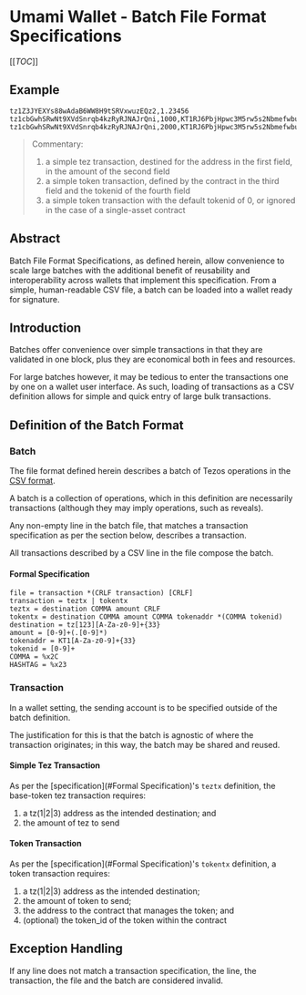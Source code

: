 # Umami Wallet - Batch File Format Specifications

[[_TOC_]]

## Example

```
tz1Z3JYEXYs88wAdaB6WW8H9tSRVxwuzEQz2,1.23456
tz1cbGwhSRwNt9XVdSnrqb4kzRyRJNAJrQni,1000,KT1RJ6PbjHpwc3M5rw5s2Nbmefwbuwbdxton,2
tz1cbGwhSRwNt9XVdSnrqb4kzRyRJNAJrQni,2000,KT1RJ6PbjHpwc3M5rw5s2Nbmefwbuwbdxton
```

> Commentary: 
>   1. a simple tez transaction, destined for the address in the first field, in the amount of the second field
>   2. a simple token transaction, defined by the contract in the third field and the tokenid of the fourth field
>   3. a simple token transaction with the default tokenid of 0, or ignored in the case of a single-asset contract

## Abstract

Batch File Format Specifications, as defined herein, allow convenience to scale large batches with the additional benefit of reusability and interoperability across wallets that implement this specification. From a simple, human-readable CSV file, a batch can be loaded into a wallet ready for signature.

## Introduction

Batches offer convenience over simple transactions in that they are validated in one block, plus they are economical both in fees and resources.

For large batches however, it may be tedious to enter the transactions one by one on a wallet user interface. As such, loading of transactions as a CSV definition allows for simple and quick entry of large bulk transactions.

## Definition of the Batch Format

### Batch

The file format defined herein describes a batch of Tezos operations in the [CSV format](https://datatracker.ietf.org/doc/html/rfc4180).

A batch is a collection of operations, which in this definition are necessarily transactions (although they may imply operations, such as reveals).

Any non-empty line in the batch file, that matches a transaction specification as per the section below, describes a transaction.

All transactions described by a CSV line in the file compose the batch.

#### Formal Specification

```
file = transaction *(CRLF transaction) [CRLF]
transaction = teztx | tokentx
teztx = destination COMMA amount CRLF
tokentx = destination COMMA amount COMMA tokenaddr *(COMMA tokenid)
destination = tz[123][A-Za-z0-9]+{33}
amount = [0-9]+(.[0-9]*)
tokenaddr = KT1[A-Za-z0-9]+{33}
tokenid = [0-9]+
COMMA = %x2C
HASHTAG = %x23
```

### Transaction

In a wallet setting, the sending account is to be specified outside of the batch definition.

The justification for this is that the batch is agnostic of where the transaction originates; in this way, the batch may be shared and reused.

#### Simple Tez Transaction

As per the [specification](#Formal Specification)'s `teztx` definition, the base-token tez transaction requires:
1. a tz(1|2|3) address as the intended destination; and
1. the amount of tez to send

#### Token Transaction

As per the [specification](#Formal Specification)'s `tokentx` definition, a token transaction requires:
1. a tz(1|2|3) address as the intended destination;
1. the amount of token to send;
1. the address to the contract that manages the token; and
1. (optional) the token_id of the token within the contract

## Exception Handling

If any line does not match a transaction specification, the line, the transaction, the file and the batch are considered invalid.

